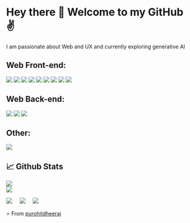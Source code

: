 # Hey there 👋 Welcome to my GitHub ✌
I am passionate about Web and UX and currently exploring generative AI

## Web Front-end:
<img src="https://img.shields.io/badge/react-%2320232a.svg?style=for-the-badge&logo=react&logoColor=%2361DAFB"> <img src="https://img.shields.io/badge/Next-black?style=for-the-badge&logo=next.js&logoColor=white"> <img src="https://img.shields.io/badge/javascript-%23323330.svg?style=for-the-badge&logo=javascript&logoColor=%23F7DF1E"> <img src="https://img.shields.io/badge/typescript-%23007ACC.svg?style=for-the-badge&logo=typescript&logoColor=white">  <img src="https://img.shields.io/badge/html5-%23E34F26.svg?style=for-the-badge&logo=html5&logoColor=white"> <img src="https://img.shields.io/badge/css3-%231572B6.svg?style=for-the-badge&logo=css3&logoColor=white"> <img src="https://img.shields.io/badge/redux-%23593d88.svg?style=for-the-badge&logo=redux&logoColor=white"> <img src="https://img.shields.io/badge/tailwindcss-%2338B2AC.svg?style=for-the-badge&logo=tailwind-css&logoColor=white"> <img src="https://img.shields.io/badge/SASS-hotpink.svg?style=for-the-badge&logo=SASS&logoColor=white">

## Web Back-end:
<img src="https://img.shields.io/badge/nodejs-%2300ADD8.svg?style=for-the-badge&logo=nodejs&logoColor=white"> <img src="https://img.shields.io/badge/python-%233776AB.svg?&style=for-the-badge&logo=python&logoColor=white" /> <img src="https://img.shields.io/badge/express-%23092E20.svg?&style=for-the-badge&logo=express&logoColor=white" />

## Other:
<img src="https://img.shields.io/badge/Figma-e6e6e6?style=for-the-badge&logo=figma&logoColor=pink">


## 📈 Github Stats

<img src="https://github-readme-stats.vercel.app/api?username=purohitdheeraj&theme=tokyonight&show_icons=true&count_private=true">
<br/> <img src="https://github-readme-stats.vercel.app/api/top-langs/?username=purohitdheeraj&theme=tokyonight&layout=compact&langs_count=6">

<p align="left">
<a href="https://www.linkedin.com/in/dheeraj-purohit-79ba4a168/7"><img src="https://img.shields.io/badge/linkedin-%2320232a.svg?style=for-the-badge&logo=linkedin&logoColor=%2361DAFB"/></a> &nbsp; &nbsp;
<a href="https://dheeraj-purohit-portfolio.netlify.app/"><img src="https://img.shields.io/badge/portfolio-%2320232a.svg?style=for-the-badge&logo=portfolio&logoColor=%2361DAFB"/></a> &nbsp; &nbsp;
<a href="mailto:purohitdheeraj89@gmail.com"><img src="https://img.shields.io/badge/gmail-%2320232a.svg?style=for-the-badge&logo=gmail&logoColor=%2361DAFB"/></a> &nbsp; &nbsp;
</p>



⭐️ From [purohitdheeraj](https://github.com/purohitdheeraj)


